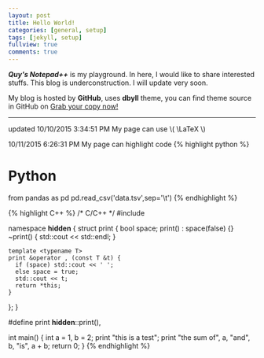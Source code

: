 ```yaml
---
layout: post
title: Hello World!
categories: [general, setup]
tags: [jekyll, setup]
fullview: true
comments: true
---
```


***Quy's Notepad++*** is my playground. In here, I would like to share interested stuffs. This blog is underconstruction. I will update very soon. 

My blog is hosted by **GitHub**, uses **dbyll** theme, you can find theme source in GitHub on
<a class="btn btn-default" href="https://github.com/dbtek/dbyll">Grab your copy now!</a>

---
updated 10/10/2015 3:34:51 PM 
My page can use \\( \LaTeX  \\)

10/11/2015 6:26:31 PM 
My page can highlight code
{% highlight python %}
# Python
from pandas as pd
pd.read_csv('data.tsv',sep='\t')
{% endhighlight %}

{% highlight C++ %}
/* C/C++ */
#include <iostream>

namespace __hidden__ {
  struct print {
    bool space;
    print() : space(false) {}
    ~print() { std::cout << std::endl; }

    template <typename T>
    print &operator , (const T &t) {
      if (space) std::cout << ' ';
      else space = true;
      std::cout << t;
      return *this;
    }
  };
}

#define print __hidden__::print(),

int main() {
  int a = 1, b = 2;
  print "this is a test";
  print "the sum of", a, "and", b, "is", a + b;
  return 0;
}
{% endhighlight %}